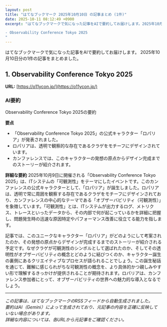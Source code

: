 ```yaml
---
layout: post
title: "はてなブックマーク 2025年10月10日 の記事まとめ (1件)"
date: 2025-10-11 08:12:49 +0900
excerpt: "はてなブックマークで気になった記事をAIで要約してお届けします。2025年10月10日分の1件の記事をまとめました。

- Observability Conference Tokyo 2025
"
---
```


はてなブックマークで気になった記事をAIで要約してお届けします。
2025年10月10日分の1件の記事をまとめました。

## 1. Observability Conference Tokyo 2025

**URL:** [https://o11ycon.jp/](https://o11ycon.jp/)

### AI要約

Observability Conference Tokyo 2025の要約

**要点**
*   「Observability Conference Tokyo 2025」の公式キャラクター「ロパリア」が発表されました。
*   ロパリアは、透明で観察的な存在であるクラゲをモチーフにデザインされています。
*   カンファレンスでは、このキャラクターの発想の原点からデザイン完成までのストーリーが紹介されます。

**詳細な要約**
2025年10月9日に開催される「Observability Conference Tokyo 2025」は、ITシステムの「可観測性」をテーマにしたイベントです。このカンファレンスの公式キャラクターとして、「ロパリア」が誕生しました。ロパリアは、透明で常に周囲を観察する存在であるクラゲをモチーフにデザインされており、カンファレンスの中心的なテーマである「オブザーバビリティ（可観測性）」を象徴しています。「可観測性」とは、ITシステムが出力するログ、メトリクス、トレースといったデータから、その内部で何が起こっているかを詳細に把握し、問題発生時の迅速な原因特定やパフォーマンス改善に役立てる能力を指します。

記事では、このユニークなキャラクター「ロパリア」がどのようにして考案されたのか、その発想の原点からデザインが完成するまでのストーリーが紹介される予定です。なぜクラゲが可観測性のシンボルとして選ばれたのか、そしてその透明性がオブザーバビリティの概念とどのように結びつくのか、キャラクター誕生の裏側にあるクリエイティブなプロセスが語られることでしょう。この誕生秘話を通じて、難解に感じられがちな可観測性の概念を、より具体的かつ親しみやすい形で理解するきっかけが提供されることが期待されます。ロパリアは、カンファレンス参加者にとって、オブザーバビリティの世界への魅力的な導入となるでしょう。

---

*この記事は、はてなブックマークのRSSフィードから自動生成されました。*  
*要約はAI（Gemini）によって生成されており、元記事の内容を正確に反映していない場合があります。*  
*詳細な内容については、各URLから元記事をご確認ください。*
